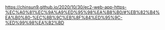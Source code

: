 https://chinsun9.github.io/2020/10/30/ec2-web-app-https-%EC%A0%81%EC%9A%A9%ED%95%98%EA%B8%B0/#%EB%82%B4%EA%B0%80-%EC%8B%9C%EB%8F%84%ED%95%9C-%ED%99%98%EA%B2%BD
